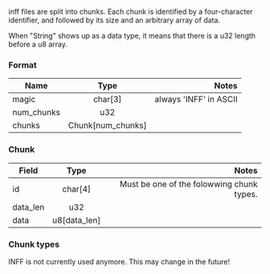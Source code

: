 inff files are split into chunks. Each chunk is identified by a four-character identifier, and followed by its size and an arbitrary array of data.

When "String" shows up as a data type, it means that there is a u32 length before a u8 array.

### Format

| Name       | Type                | Notes                 |
|------------|:-------------------:|----------------------:|
| magic      | char\[3\]           | always 'INFF' in ASCII |
| num_chunks | u32                 |                       |
| chunks     | Chunk\[num_chunks\] |                       |

### Chunk

| Field      | Type                | Notes                 |
|------------|:-------------------:|----------------------:|
| id         | char\[4\]           | Must be one of the folowwing chunk types. |
| data_len   | u32                 |                       |
| data       | u8\[data_len\]      |                       |

### Chunk types

INFF is not currently used anymore. This may change in the future!